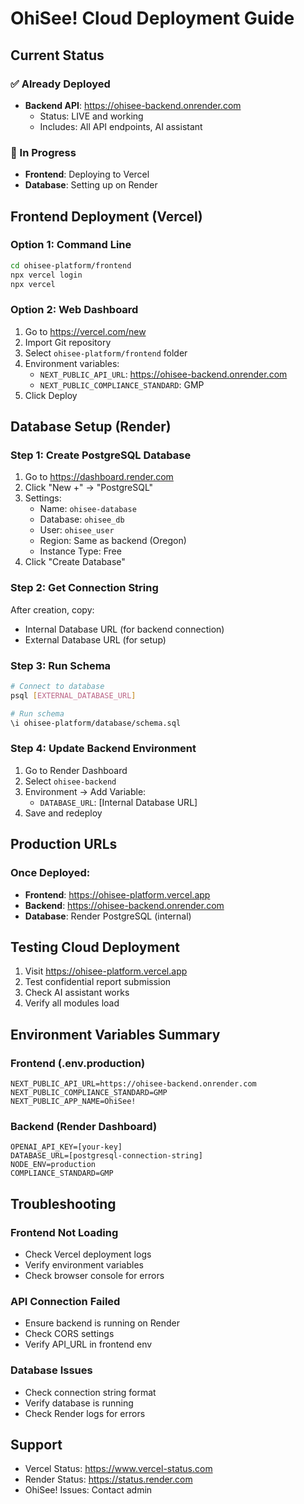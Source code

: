 # OhiSee! Cloud Deployment Guide

## Current Status

### ✅ Already Deployed
- **Backend API**: https://ohisee-backend.onrender.com
  - Status: LIVE and working
  - Includes: All API endpoints, AI assistant

### 🚀 In Progress
- **Frontend**: Deploying to Vercel
- **Database**: Setting up on Render

## Frontend Deployment (Vercel)

### Option 1: Command Line
```bash
cd ohisee-platform/frontend
npx vercel login
npx vercel
```

### Option 2: Web Dashboard
1. Go to https://vercel.com/new
2. Import Git repository
3. Select `ohisee-platform/frontend` folder
4. Environment variables:
   - `NEXT_PUBLIC_API_URL`: https://ohisee-backend.onrender.com
   - `NEXT_PUBLIC_COMPLIANCE_STANDARD`: GMP
5. Click Deploy

## Database Setup (Render)

### Step 1: Create PostgreSQL Database
1. Go to https://dashboard.render.com
2. Click "New +" → "PostgreSQL"
3. Settings:
   - Name: `ohisee-database`
   - Database: `ohisee_db`
   - User: `ohisee_user`
   - Region: Same as backend (Oregon)
   - Instance Type: Free
4. Click "Create Database"

### Step 2: Get Connection String
After creation, copy:
- Internal Database URL (for backend connection)
- External Database URL (for setup)

### Step 3: Run Schema
```bash
# Connect to database
psql [EXTERNAL_DATABASE_URL]

# Run schema
\i ohisee-platform/database/schema.sql
```

### Step 4: Update Backend Environment
1. Go to Render Dashboard
2. Select `ohisee-backend`
3. Environment → Add Variable:
   - `DATABASE_URL`: [Internal Database URL]
4. Save and redeploy

## Production URLs

### Once Deployed:
- **Frontend**: https://ohisee-platform.vercel.app
- **Backend**: https://ohisee-backend.onrender.com
- **Database**: Render PostgreSQL (internal)

## Testing Cloud Deployment

1. Visit https://ohisee-platform.vercel.app
2. Test confidential report submission
3. Check AI assistant works
4. Verify all modules load

## Environment Variables Summary

### Frontend (.env.production)
```
NEXT_PUBLIC_API_URL=https://ohisee-backend.onrender.com
NEXT_PUBLIC_COMPLIANCE_STANDARD=GMP
NEXT_PUBLIC_APP_NAME=OhiSee!
```

### Backend (Render Dashboard)
```
OPENAI_API_KEY=[your-key]
DATABASE_URL=[postgresql-connection-string]
NODE_ENV=production
COMPLIANCE_STANDARD=GMP
```

## Troubleshooting

### Frontend Not Loading
- Check Vercel deployment logs
- Verify environment variables
- Check browser console for errors

### API Connection Failed
- Ensure backend is running on Render
- Check CORS settings
- Verify API_URL in frontend env

### Database Issues
- Check connection string format
- Verify database is running
- Check Render logs for errors

## Support
- Vercel Status: https://www.vercel-status.com
- Render Status: https://status.render.com
- OhiSee! Issues: Contact admin